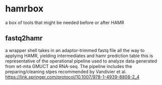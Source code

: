 # hamrbox
a box of tools that might be needed before or after HAMR

## fastq2hamr
a wrapper shell takes in an adaptor-trimmed fastq file all the way to applying HAMR, yielding intermediates and hamr prediction table
this is representative of the operational pipeline used to analyze data generated from wt-mta GMUCT and RNA-seq. The pipeline includes the preparing/cleaning stpes recommended by Vandivier et al. https://link.springer.com/protocol/10.1007/978-1-4939-8808-2_4
